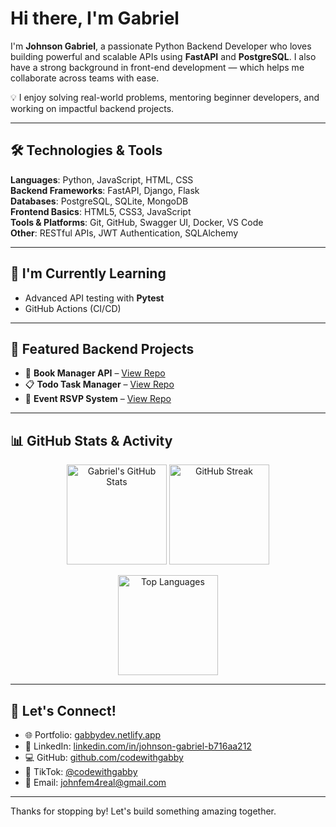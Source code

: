 # Hi there, I'm Gabriel

I'm **Johnson Gabriel**, a passionate Python Backend Developer who loves building powerful and scalable APIs using **FastAPI** and **PostgreSQL**. I also have a strong background in front-end development — which helps me collaborate across teams with ease. 

💡 I enjoy solving real-world problems, mentoring beginner developers, and working on impactful backend projects.

---

## 🛠 Technologies & Tools

**Languages**: Python, JavaScript, HTML, CSS  
**Backend Frameworks**: FastAPI, Django, Flask  
**Databases**: PostgreSQL, SQLite, MongoDB  
**Frontend Basics**: HTML5, CSS3, JavaScript  
**Tools & Platforms**: Git, GitHub, Swagger UI, Docker, VS Code  
**Other**: RESTful APIs, JWT Authentication, SQLAlchemy

---

## 🚧 I'm Currently Learning

- Advanced API testing with **Pytest**
- GitHub Actions (CI/CD)

---

## 📂 Featured Backend Projects

- 📘 **Book Manager API** – [View Repo](https://github.com/codewithgabby/book-manager-api)  
- 📋 **Todo Task Manager** – [View Repo](https://github.com/codewithgabby/todo-api)  
- 📅 **Event RSVP System** – [View Repo](https://github.com/codewithgabby/event-rsvp-api)

---

## 📊 GitHub Stats & Activity

<p align="center">
  <img src="https://github-readme-stats.vercel.app/api?username=codewithgabby&show_icons=true&theme=github_dark&hide_title=true" alt="Gabriel's GitHub Stats" height="160">
  <img src="https://github-readme-streak-stats.herokuapp.com?user=codewithgabby&theme=github-dark&hide_border=true" alt="GitHub Streak" height="160">
</p>

<p align="center">
  <img src="https://github-readme-stats.vercel.app/api/top-langs/?username=codewithgabby&layout=compact&theme=github_dark&hide_border=true" alt="Top Languages" height="160">
</p>

---

## 📢 Let's Connect!

- 🌐 Portfolio: [gabbydev.netlify.app](https://gabbydev.netlify.app)  
- 💼 LinkedIn: [linkedin.com/in/johnson-gabriel-b716aa212](https://www.linkedin.com/in/johnson-gabriel-b716aa212/)  
- 💻 GitHub: [github.com/codewithgabby](https://github.com/codewithgabby)  
- 🎥 TikTok: [@codewithgabby](https://tiktok.com/@codewithgabby)  
- 📩 Email: johnfem4real@gmail.com

---

Thanks for stopping by! Let's build something amazing together.
